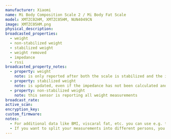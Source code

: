 ```yaml
---
manufacturer: Xiaomi
name: Mi Body Composition Scale 2 / Mi Body Fat Scale
model: XMTZC02HM, XMTZC05HM, NUN4049CN
image: XMTZC05HM.png
physical_description:
broadcasted_properties:
  - weight
  - non-stabilized weight
  - stabilized weight
  - weight removed
  - impedance
  - rssi
broadcasted_property_notes:
  - property: weight
    note: is only reported after both the scale is stabilized and the impedance has been sent by the scale (wait for the white line on the scale to start flashing). The `weight` sensor and the `impedance` sensor always correspond to the same measurement.
  - property: stabilized weight
    note: is updated, even if the impedance has not been calculated and send by the scale. This sensor is updated slightly before the weight sensor, even if you step off the scale before the white line starts flashing, but the `weight` measurement does not always correspond to the `impedance` measurement.
  - property: non-stabilized weight
    note: this sensor is reporting all weight measurements
broadcast_rate:
active_scan:
encryption_key:
custom_firmware:
notes:
  - For additional data like BMI, viscaral fat, etc. you can use e.g. the [bodymiscale](https://github.com/dckiller51/bodymiscale) custom integration.
  - If you want to split your measurements into different persons, you can use [this template sensor](https://community.home-assistant.io/t/integrating-xiaomi-mi-scale/9972/533)
---
```

